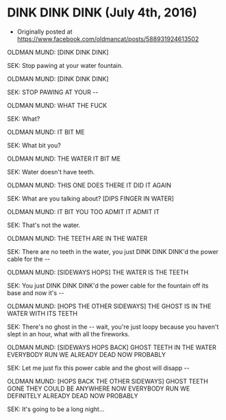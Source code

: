 # DINK DINK DINK (July 4th, 2016)

 * Originally posted at https://www.facebook.com/oldmancat/posts/588931924613502

OLDMAN MUND: [DINK DINK DINK]

SEK: Stop pawing at your water fountain.

OLDMAN MUND: [DINK DINK DINK]

SEK: STOP PAWING AT YOUR --

OLDMAN MUND: WHAT THE FUCK

SEK: What?

OLDMAN MUND: IT BIT ME

SEK: What bit you?

OLDMAN MUND: THE WATER IT BIT ME

SEK: Water doesn't have teeth.

OLDMAN MUND: THIS ONE DOES THERE IT DID IT AGAIN

SEK: What are you talking about? [DIPS FINGER IN WATER]

OLDMAN MUND: IT BIT YOU TOO ADMIT IT ADMIT IT

SEK: That's not the water.

OLDMAN MUND: THE TEETH ARE IN THE WATER

SEK: There are no teeth in the water, you just DINK DINK DINK'd the power cable for the --

OLDMAN MUND: [SIDEWAYS HOPS] THE WATER IS THE TEETH

SEK: You just DINK DINK DINK'd the power cable for the fountain off its base and now it's --

OLDMAN MUND: [HOPS THE OTHER SIDEWAYS] THE GHOST IS IN THE WATER WITH ITS TEETH

SEK: There's no ghost in the -- wait, you're just loopy because you haven't slept in an hour, what with all the fireworks.

OLDMAN MUND: [SIDEWAYS HOPS BACK] GHOST TEETH IN THE WATER EVERYBODY RUN WE ALREADY DEAD NOW PROBABLY

SEK: Let me just fix this power cable and the ghost will disapp --

OLDMAN MUND: [HOPS BACK THE OTHER SIDEWAYS] GHOST TEETH GONE THEY COULD BE ANYWHERE NOW EVERYBODY RUN WE DEFINITELY ALREADY DEAD NOW PROBABLY

SEK: It's going to be a long night...

